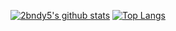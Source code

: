 [![2bndy5's github stats](https://github-readme-stats.vercel.app/api?username=2bndy5&show_icons=true&theme=chartreuse-dark)](https://github.com/anuraghazra/github-readme-stats)
[![Top Langs](https://github-readme-stats.vercel.app/api/top-langs/?username=2bndy5&layout=compact&langs_count=6&hide=pawn&theme=chartreuse-dark)](https://github.com/anuraghazra/github-readme-stats)
<!--
**2bndy5/2bndy5** is a ✨ _special_ ✨ repository because its `README.md` (this file) appears on your GitHub profile.

Here are some ideas to get you started:

- 🔭 I’m currently working on ...
- 🌱 I’m currently learning ...
- 👯 I’m looking to collaborate on ...
- 🤔 I’m looking for help with ...
- 💬 Ask me about ...
- 📫 How to reach me: ...
- 😄 Pronouns: ...
- ⚡ Fun fact: ...
-->
